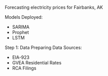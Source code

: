 Forecasting electricity prices for Fairbanks, AK 

Models Deployed: 
- SARIMA
- Prophet
- LSTM

Step 1: Data Preparing
Data Sources: 
- EIA-923
- GVEA Residential Rates
- RCA Filings

